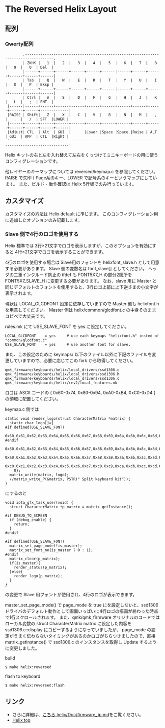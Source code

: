 # The Reversed Helix Layout
## 配列

### Qwerty配列

```
        ,-----------------------------------------------------------------------------------.
        | ZKHK |   1  |   2  |   3  |   4  |   5  |   6  |   7  |   8  |   9  |   0  | Del  |
        |------+------+------+------+------+------|------+------+------+------+------+------|
        | Tab  |   Q  |   W  |   E  |   R  |   T  |   Y  |   U  |   I  |   O  |   P  | Bksp |
        |------+------+------+------+------+------|------+------+------+------+------+------|
        | Ctrl |   A  |   S  |   D  |   F  |   G  |   H  |   J  |   K  |   L  |   ;  | ENT  |
 |------|------+------+------+------+------+------+------+------+------+------+------+-------------|
 |RAISE | Shift|   Z  |   X  |   C  |   V  |   B  |   N  |   M  |   ,  |   .  |   /  | SFT  |LOWER |
 |------+------+------+------+------+------+------+------+------+------+------+------+------+------|
 |Adjust| CTL  | Alt  | GUI  |      |Lower |Space |Space |Raise | ALT  | GUI  | APP  | CTL  |Right |
 `-------------------------------------------------------------------------------------------------'
```

Helix キットの右と左を入れ替えて左右をくっつけてミニキーボードの用に使うコンフィグレーションです。

他レイヤーのキーマップについては reversed/keymap.c を参照してください。
RAISE で矢印＋Page系のキー、LOWER で記号系のキーというマップにしています。
また、ビルド・動作確認は Helix 5行版でのみ行っています。

## カスタマイズ
カスタマイズの方法は Helix default に準じます。
このコンフィグレーション用に追加したオプションのみ記載します。

### Slave 側で4行のロゴを使用する

Helix 標準では 3行×21文字でロゴを表示しますが、このオプションを有効にすると 4行×21文字でロゴを表示することができます。

4行のロゴを使用する場合は Slave用のフォントを helixfont_slave.h として用意する必要があります。
Slave 側の変数名は font_slave[] としてください。 ヘッダの二重インクルード防止の ifdef も FONT5X7_H の部分2箇所を FONT5X7_SLAVE_H に変更する必要があります。  なお、slave 用に Master と同じデフォルトのフォントを使用すると、3行ロゴ上部に上下逆さまの小文字が表示されます。

現状は LOCAL_GLCDFONT 設定に依存していますので Master 側も helixfont.h を用意してください。
Master 側は helix/common/glcdfont.c の中身そのままコピペで大丈夫です。

rules.mk にて USE_SLAVE_FONT を yes に設定してください。


```
LOCAL_GLCDFONT    = yes     # use each keymaps "helixfont.h" insted of "common/glcdfont.c"
USE_SLAVE_FONT    = yes     # use another font for slave.
```

また、この設定のために keymaps/ 以下のファイル以外に下記のファイルを変更していますので、必要に応じてこの fork から取得してください。
```
qmk_firmware/keyboards/helix/local_drivers/ssd1306.c
qmk_firmware/keyboards/helix/local_drivers/ssd1306.h
qmk_firmware/keyboards/helix/local_drivers/ssd1306.c
qmk_firmware/keyboards/helix/rev2/local_features.mk
```

ロゴは ASCII コードの { 0x60-0x74, 0x80-0x94, 0xA0-0xB4, 0xC0-0xD4 } の領域に配置してください。

keymap.c 側では
```
static void render_logo(struct CharacterMatrix *matrix) {
  static char logo[]={
#if defined(USE_SLAVE_FONT)
    0x60,0x61,0x62,0x63,0x64,0x65,0x66,0x67,0x68,0x69,0x6a,0x6b,0x6c,0x6d,0x6e,0x6f,0x70,0x71,0x72,0x73,0x74,
#endif
    0x80,0x81,0x82,0x83,0x84,0x85,0x86,0x87,0x88,0x89,0x8a,0x8b,0x8c,0x8d,0x8e,0x8f,0x90,0x91,0x92,0x93,0x94,
    0xa0,0xa1,0xa2,0xa3,0xa4,0xa5,0xa6,0xa7,0xa8,0xa9,0xaa,0xab,0xac,0xad,0xae,0xaf,0xb0,0xb1,0xb2,0xb3,0xb4,
    0xc0,0xc1,0xc2,0xc3,0xc4,0xc5,0xc6,0xc7,0xc8,0xc9,0xca,0xcb,0xcc,0xcd,0xce,0xcf,0xd0,0xd1,0xd2,0xd3,0xd4,
    0};
  matrix_write(matrix, logo);
  //matrix_write_P(&matrix, PSTR(" Split keyboard kit"));
}
```

にするのと

```
void iota_gfx_task_user(void) {
  struct CharacterMatrix *p_matrix = matrix_getInstance();

#if DEBUG_TO_SCREEN
  if (debug_enable) {
    return;
  }
#endif

#if defined(USE_SLAVE_FONT)
  matrix_set_page_mode(!is_master);
  matrix_set_font_no(is_master ? 0 : 1);
#endif
  matrix_clear(p_matrix);
  if(is_master){
    render_status(p_matrix);
  }else{
    render_logo(p_matrix);
  }
}
```

の変更で Slave 用フォントが使用され、4行のロゴが表示できます。

master_set_page_mode() で page_mode を true にを設定しないと、ssd1306 ドライバのデフォルト動作として画面いっぱいに4行ロゴの描画が終わった時点で1行スクロールされます。 また、qmk/qmk_firmware オリジナルのコードではローカル変数の struct CharacterMatrix matrix に設定した内容を ssd1306.c::display にコピーするようになっていましたが、 page_mode の設定がうまく伝わらないタイミングがあるのかロゴがちらつきましたので、直接 matrix_getInstance() で ssd1306.c のインスタンスを取得し Update するように変更しました。

build
```
$ make helix:reversed
```

flash to keyboard
```
$ make helix:reversed:flash

```

## リンク

* さらに詳細は、[こちら helix/Doc/firmware_jp.md](https://github.com/MakotoKurauchi/helix/blob/master/Doc/firmware_jp.md)をご覧ください。
* [Helix top](https://github.com/MakotoKurauchi/helix)
